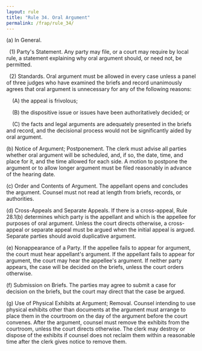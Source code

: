 ```yaml
---
layout: rule
title: "Rule 34. Oral Argument"
permalink: /frap/rule_34/
---
```


(a) In General.


&nbsp;&nbsp;(1) Party's Statement. Any party may file, or a court may require by local rule, a statement explaining why oral argument should, or need not, be permitted.


&nbsp;&nbsp;(2) Standards. Oral argument must be allowed in every case unless a panel of three judges who have examined the briefs and record unanimously agrees that oral argument is unnecessary for any of the following reasons:


&nbsp;&nbsp;&nbsp;&nbsp;(A) the appeal is frivolous;


&nbsp;&nbsp;&nbsp;&nbsp;(B) the dispositive issue or issues have been authoritatively decided; or


&nbsp;&nbsp;&nbsp;&nbsp;(C) the facts and legal arguments are adequately presented in the briefs and record, and the decisional process would not be significantly aided by oral argument.


(b) Notice of Argument; Postponement. The clerk must advise all parties whether oral argument will be scheduled, and, if so, the date, time, and place for it, and the time allowed for each side. A motion to postpone the argument or to allow longer argument must be filed reasonably in advance of the hearing date.


(c) Order and Contents of Argument. The appellant opens and concludes the argument. Counsel must not read at length from briefs, records, or authorities.


(d) Cross-Appeals and Separate Appeals. If there is a cross-appeal, Rule 28.1(b) determines which party is the appellant and which is the appellee for purposes of oral argument. Unless the court directs otherwise, a cross-appeal or separate appeal must be argued when the initial appeal is argued. Separate parties should avoid duplicative argument.


(e) Nonappearance of a Party. If the appellee fails to appear for argument, the court must hear appellant's argument. If the appellant fails to appear for argument, the court may hear the appellee's argument. If neither party appears, the case will be decided on the briefs, unless the court orders otherwise.


(f) Submission on Briefs. The parties may agree to submit a case for decision on the briefs, but the court may direct that the case be argued.


(g) Use of Physical Exhibits at Argument; Removal. Counsel intending to use physical exhibits other than documents at the argument must arrange to place them in the courtroom on the day of the argument before the court convenes. After the argument, counsel must remove the exhibits from the courtroom, unless the court directs otherwise. The clerk may destroy or dispose of the exhibits if counsel does not reclaim them within a reasonable time after the clerk gives notice to remove them.